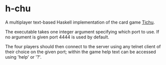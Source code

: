 h-chu
=====

A multiplayer text-based Haskell implementation of the card game [Tichu](http://en.wikipedia.org/wiki/Tichu "Wikipedia page.").

The executable takes one integer argument specifying which port to use. If no argument is given port 4444 is used by default.

The four players should then connect to the server using any telnet client of their choice on the given port; within the game help text can be accessed using 'help' or '?'.